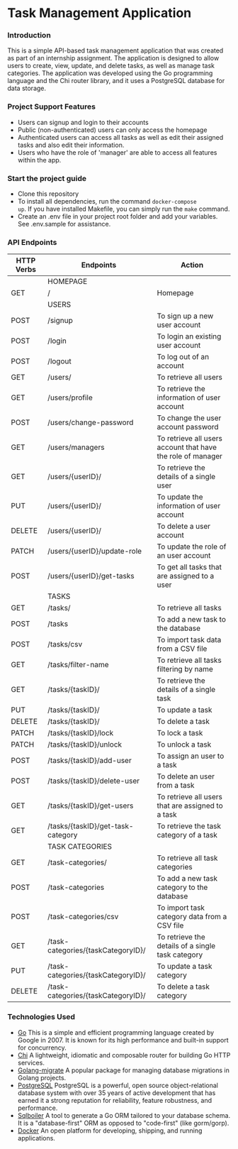 # Task Management Application
### Introduction
This is a simple API-based task management application that was created as part of an internship assignment. The application is designed to allow users to create, view, update, and delete tasks, as well as manage task categories. The application was developed using the Go programming language and the Chi router library, and it uses a PostgreSQL database for data storage.
### Project Support Features
* Users can signup and login to their accounts
* Public (non-authenticated) users can only access the homepage
* Authenticated users can access all tasks as well as edit their assigned tasks and also edit their information.
* Users who have the role of 'manager' are able to access all features within the app.
### Start the project guide
* Clone this repository
* To install all dependencies, run the command <code>docker-compose up</code>. If you have installed Makefile, you can simply run the <code>make</code> command.
* Create an .env file in your project root folder and add your variables. See .env.sample for assistance.
### API Endpoints
| HTTP Verbs | Endpoints | Action |
| --- | --- | --- |
| | HOMEPAGE |
| GET | / | Homepage |
| | USERS |
| POST | /signup | To sign up a new user account |
| POST | /login | To login an existing user account |
| POST | /logout | To log out of an account |
| GET | /users/ | To retrieve all users |
| GET | /users/profile | To retrieve the information of user account |
| POST | /users/change-password | To change the user account password |
| GET | /users/managers | To retrieve all users account that have the role of manager |
| GET | /users/{userID}/ | To retrieve the details of a single user |
| PUT | /users/{userID}/ | To update the information of user account |
| DELETE | /users/{userID}/ | To delete a user account |
| PATCH | /users/{userID}/update-role | To update the role of an user account |
| POST | /users/{userID}/get-tasks | To get all tasks that are assigned to a user |
| | TASKS |
| GET | /tasks/ | To retrieve all tasks |
| POST | /tasks | To add a new task to the database |
| POST | /tasks/csv | To import task data from a CSV file |
| GET | /tasks/filter-name | To retrieve all tasks filtering by name |
| GET | /tasks/{taskID}/ | To retrieve the details of a single task |
| PUT | /tasks/{taskID}/ | To update a task |
| DELETE | /tasks/{taskID}/ | To delete a task |
| PATCH | /tasks/{taskID}/lock | To lock a task |
| PATCH | /tasks/{taskID}/unlock | To unlock a task |
| POST | /tasks/{taskID}/add-user | To assign an user to a task |
| POST | /tasks/{taskID}/delete-user | To delete an user from a task |
| GET | /tasks/{taskID}/get-users | To retrieve all users that are assigned to a task |
| GET | /tasks/{taskID}/get-task-category | To retrieve the task category of a task |
| | TASK CATEGORIES |
| GET | /task-categories/ | To retrieve all task categories |
| POST | /task-categories | To add a new task category to the database |
| POST | /task-categories/csv | To import task category data from a CSV file |
| GET | /task-categories/{taskCategoryID}/ | To retrieve the details of a single task category |
| PUT | /task-categories/{taskCategoryID}/ | To update a task category |
| DELETE | /task-categories/{taskCategoryID}/ | To delete a task category |
### Technologies Used
* [Go](https://go.dev/) This is a simple and efficient programming language created by Google in 2007. It is known for its high performance and built-in support for concurrency.
* [Chi](https://go-chi.io/) A lightweight, idiomatic and composable router for building Go HTTP services.
* [Golang-migrate](https://github.com/golang-migrate/migrate) A popular package for managing database migrations in Golang projects.
* [PostgreSQL](https://www.postgresql.org/) PostgreSQL is a powerful, open source object-relational database system with over 35 years of active development that has earned it a strong reputation for reliability, feature robustness, and performance.
* [Sqlboiler](https://github.com/volatiletech/sqlboiler) A tool to generate a Go ORM tailored to your database schema. It is a "database-first" ORM as opposed to "code-first" (like gorm/gorp).
* [Docker](https://www.docker.com/) An open platform for developing, shipping, and running applications.